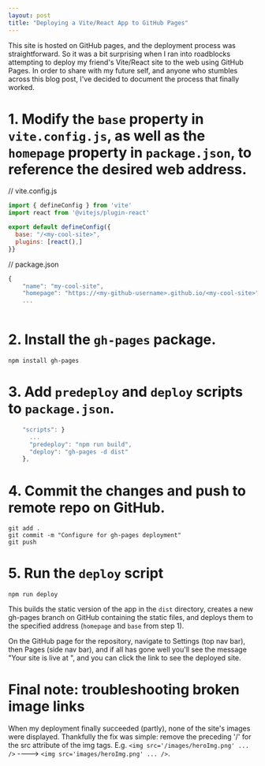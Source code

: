 ```yaml
---
layout: post
title: "Deploying a Vite/React App to GitHub Pages"
---
```

This site is hosted on GitHub pages, and the deployment process
was straightforward. So it was a bit surprising when I ran into roadblocks attempting to deploy my friend's Vite/React site to the web using GitHub Pages. In order to share with my future self, and anyone who stumbles across this blog post, I've decided to document the process that finally worked.

# 1. Modify the `base` property in `vite.config.js`, as well as the `homepage` property in `package.json`, to reference the desired web address.

// vite.config.js
```javascript
import { defineConfig } from 'vite'
import react from '@vitejs/plugin-react'

export default defineConfig({
  base: "/<my-cool-site>",
  plugins: [react(),]
}}

```

// package.json
```javascript
{
    "name": "my-cool-site",
    "homepage": "https://<my-github-username>.github.io/<my-cool-site>"
    ...
    
```

# 2. Install the `gh-pages` package.

```
npm install gh-pages
```

# 3. Add `predeploy` and `deploy` scripts to `package.json`.

```javascript
    "scripts": }
      ...
      "predeploy": "npm run build",
      "deploy": "gh-pages -d dist"
    },
```

# 4. Commit the changes and push to remote repo on GitHub.

```
git add .
git commit -m "Configure for gh-pages deployment"
git push
```
# 5. Run the `deploy` script

```
npm run deploy
```

This builds the static version of the app in the `dist` directory, creates a new gh-pages branch on GitHub containing the static files, and deploys them to the specified address (`homepage` and `base` from step 1).

On the GitHub page for the repository, navigate to Settings (top nav bar), then Pages (side nav bar), and if all has gone well you'll see the message "Your site is live at <address-you-specified>", and you can click the link to see the deployed site.

# Final note: troubleshooting broken image links

When my deployment finally succeeded (partly), none of the site's images were displayed. Thankfully the fix was simple: remove the preceding '/' for the src attribute of the img tags. E.g. `<img src='/images/heroImg.png' ... />` ----> `<img src='images/heroImg.png' ... />`.





